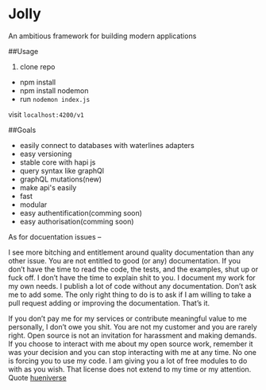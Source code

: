 # Jolly
An ambitious framework for building modern applications

##Usage
1. clone repo
* npm install
* npm install nodemon
* run `nodemon index.js`

visit `localhost:4200/v1`

##Goals
* easily connect to databases with waterlines adapters
* easy versioning
* stable core with hapi js
* query syntax like graphQl
* graphQL mutations(new)
* make api's easily
* fast
* modular
* easy authentification(comming soon)
* easy authorisation(comming soon)


As for docuentation issues –

 I see more bitching and entitlement around quality documentation than any other issue. You are not entitled to good (or any) documentation. If you don’t have the time to read the code, the tests, and the examples, shut up or fuck off. I don’t have the time to explain shit to you. I document my work for my own needs. I publish a lot of code without any documentation. Don’t ask me to add some. The only right thing to do is to ask if I am willing to take a pull request adding or improving the documentation. That’s it.

If you don’t pay me for my services or contribute meaningful value to me personally, I don’t owe you shit. You are not my customer and you are rarely right. Open source is not an invitation for harassment and making demands. If you choose to interact with me about my open source work, remember it was your decision and you can stop interacting with me at any time. No one is forcing you to use my code. I am giving you a lot of free modules to do with as you wish. That license does not extend to my time or my attention. Quote [hueniverse](http://hueniverse.com/2016/01/26/how-to-use-open-source-and-shut-the-fuck-up-at-the-same-time)
